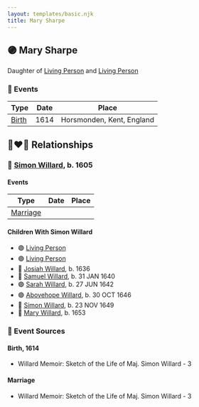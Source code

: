 ```yaml
---
layout: templates/basic.njk
title: Mary Sharpe
---
```

## 🟣 Mary Sharpe

Daughter of [Living Person](/people/4/46530053) and [Living Person](/people/9/96496385)

### 📆 Events

Type | Date | Place
------ | ------ | ------
[Birth](#event-044295ee-98b4-4cf2-9b8f-3759ac1c2de5) | 1614 | Horsmonden, Kent, England

## 👩‍❤️‍👨 Relationships

### 🔵 [Simon Willard](/people/8/86485776), b. 1605

#### Events

Type | Date | Place
------ | ------ | ------
[Marriage](#event-8c8d8974-2b7b-4a6e-8b0a-108b9c3d34b5) |  |
#### Children With Simon Willard
* 🟣 [Living Person](/people/4/45756022)
* 🟣 [Living Person](/people/3/39580887)
* 🔵 [Josiah Willard](/people/5/55775674), b. 1636
* 🔵 [Samuel Willard](/people/1/16157248), b. 31 JAN 1640
* 🟣 [Sarah Willard](/people/6/60626504), b. 27 JUN 1642
* 🟣 [Abovehope Willard](/people/6/68416569), b. 30 OCT 1646
* 🔵 [Simon Willard](/people/6/68962771), b. 23 NOV 1649
* 🔵 [Mary Willard](/people/8/86355995), b. 1653
### 📰 Event Sources

#### <a id="event-044295ee-98b4-4cf2-9b8f-3759ac1c2de5"></a> Birth, 1614
* Willard Memoir: Sketch of the Life of Maj. Simon Willard  - 3
#### <a id="event-8c8d8974-2b7b-4a6e-8b0a-108b9c3d34b5"></a> Marriage
* Willard Memoir: Sketch of the Life of Maj. Simon Willard  - 3
